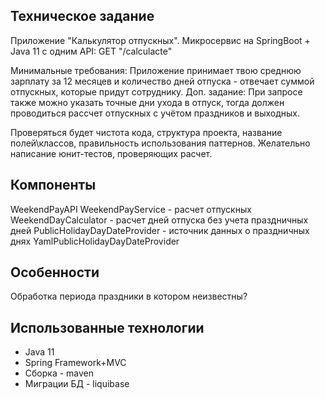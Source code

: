 

## Техническое задание 
Приложение "Калькулятор отпускных".
Микросервис на SpringBoot + Java 11 c одним API:
GET "/calculacte"

Минимальные требования: Приложение принимает твою среднюю зарплату за 12 месяцев и количество дней отпуска - отвечает суммой отпускных, которые придут сотруднику.
Доп. задание: При запросе также можно указать точные дни ухода в отпуск, тогда должен проводиться рассчет отпускных с учётом праздников и выходных.

Проверяться будет чистота кода, структура проекта, название полей\классов, правильность использования паттернов. Желательно написание юнит-тестов, проверяющих расчет.


## Компоненты
WeekendPayAPI 
WeekendPayService - расчет отпускных
WeekendDayCalculator - расчет дней отпуска без учета праздничных дней
PublicHolidayDayDateProvider - источник данных о праздничных днях
YamlPublicHolidayDayDateProvider 

## Особенности
Обработка периода праздники в котором неизвестны? 


## Использованные технологии

- Java 11
- Spring Framework+MVC
- Сборка - maven
- Миграции БД - liquibase
